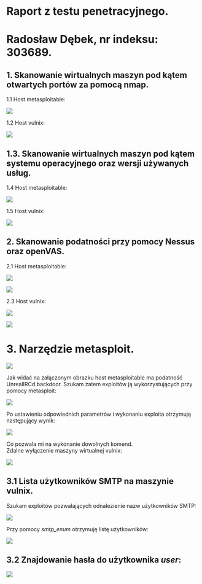 # Raport z testu penetracyjnego.
# Radosław Dębek, nr indeksu: 303689.
## 1. Skanowanie wirtualnych maszyn pod kątem otwartych portów za pomocą **nmap**.

1.1 Host metasploitable:

![](metasploitablenmapscan.PNG)

1.2 Host vulnix:

![](vulnixnmapscan.PNG)

## 1.3. Skanowanie wirtualnych maszyn pod kątem systemu operacyjnego oraz wersji używanych usług.

1.4 Host metasploitable:

![](metasploitableversionscan.PNG)

1.5 Host vulnix:

![](vulnixversionscan.PNG)

## 2. Skanowanie podatności przy pomocy Nessus oraz openVAS.

2.1 Host metasploitable:

![](openvasmetasploitable.PNG)

![](skannessusmetasploitable.PNG)

2.3 Host vulnix:

![](openvasvulnixscan.PNG)

![](nessusvulnixscan.PNG)

# 3. Narzędzie metasploit.

![](ircpodatnosc.PNG)

Jak widać na załączonym obrazku host metasploitable ma podatność UnrealIRCd backdoor. Szukam zatem exploitów ją wykorzystujących przy pomocy metasploit:

![](ustawianieparametrowexploita.PNG)

Po ustawieniu odpowiednich parametrów i wykonaniu exploita otrzymuję następujący wynik:

![](wynikdzialaniaexploita.PNG)

Co pozwala mi na wykonanie dowolnych komend.  
Zdalne wyłączenie maszyny wirtualnej vulnix:

![](wylaczeniezdalne.PNG)

## 3.1 Lista użytkowników SMTP na maszynie vulnix.

Szukam exploitów pozwalających odnalezienie nazw użytkowników SMTP:

![](wyszukiwanienazw.PNG)

Przy pomocy *smtp_enum* otrzymuję listę użytkowników:

![](wynikdzialaniaszukaniauzytkownikow.PNG)

## 3.2 Znajdowanie hasła do użytkownika *user*:

![](haslodouser.PNG)






